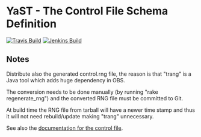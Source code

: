 # YaST - The Control File Schema Definition #

[![Travis Build](https://travis-ci.org/yast/yast-installation-control.svg?branch=master)](https://travis-ci.org/yast/yast-installation-control)
[![Jenkins Build](http://img.shields.io/jenkins/s/https/ci.opensuse.org/yast-installation-control-master.svg)](https://ci.opensuse.org/view/Yast/job/yast-installation-control-master/)

## Notes

Distribute also the generated control.rng file, the reason is that "trang"
is a Java tool which adds huge dependency in OBS.

The conversion needs to be done manually (by running "rake regenerate_rng")
and the converted RNG file must be committed to Git.

At build time the RNG file from tarball will have a newer time stamp
and thus it will not need rebuild/update making "trang" unnecessary.

See also the [documentation for the control file][doc].

[doc]: https://github.com/yast/yast-installation/blob/master/doc/control-file.md
